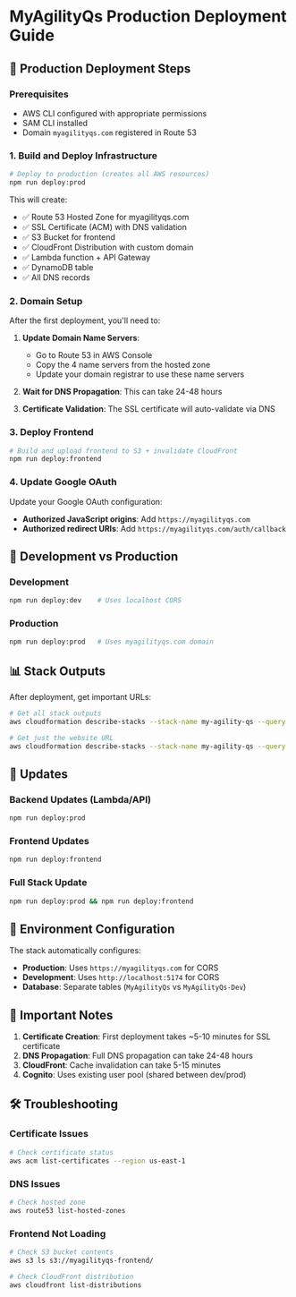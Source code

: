 # MyAgilityQs Production Deployment Guide

## 🚀 Production Deployment Steps

### Prerequisites
- AWS CLI configured with appropriate permissions
- SAM CLI installed
- Domain `myagilityqs.com` registered in Route 53

### 1. Build and Deploy Infrastructure

```bash
# Deploy to production (creates all AWS resources)
npm run deploy:prod
```

This will create:
- ✅ Route 53 Hosted Zone for myagilityqs.com
- ✅ SSL Certificate (ACM) with DNS validation
- ✅ S3 Bucket for frontend
- ✅ CloudFront Distribution with custom domain
- ✅ Lambda function + API Gateway
- ✅ DynamoDB table
- ✅ All DNS records

### 2. Domain Setup

After the first deployment, you'll need to:

1. **Update Domain Name Servers**: 
   - Go to Route 53 in AWS Console
   - Copy the 4 name servers from the hosted zone
   - Update your domain registrar to use these name servers

2. **Wait for DNS Propagation**: This can take 24-48 hours

3. **Certificate Validation**: The SSL certificate will auto-validate via DNS

### 3. Deploy Frontend

```bash
# Build and upload frontend to S3 + invalidate CloudFront
npm run deploy:frontend
```

### 4. Update Google OAuth

Update your Google OAuth configuration:
- **Authorized JavaScript origins**: Add `https://myagilityqs.com`
- **Authorized redirect URIs**: Add `https://myagilityqs.com/auth/callback`

## 🔧 Development vs Production

### Development
```bash
npm run deploy:dev    # Uses localhost CORS
```

### Production
```bash
npm run deploy:prod   # Uses myagilityqs.com domain
```

## 📊 Stack Outputs

After deployment, get important URLs:

```bash
# Get all stack outputs
aws cloudformation describe-stacks --stack-name my-agility-qs --query 'Stacks[0].Outputs'

# Get just the website URL
aws cloudformation describe-stacks --stack-name my-agility-qs --query 'Stacks[0].Outputs[?OutputKey==`WebsiteURL`].OutputValue' --output text
```

## 🔄 Updates

### Backend Updates (Lambda/API)
```bash
npm run deploy:prod
```

### Frontend Updates
```bash
npm run deploy:frontend
```

### Full Stack Update
```bash
npm run deploy:prod && npm run deploy:frontend
```

## 📝 Environment Configuration

The stack automatically configures:
- **Production**: Uses `https://myagilityqs.com` for CORS
- **Development**: Uses `http://localhost:5174` for CORS
- **Database**: Separate tables (`MyAgilityQs` vs `MyAgilityQs-Dev`)

## 🚨 Important Notes

1. **Certificate Creation**: First deployment takes ~5-10 minutes for SSL certificate
2. **DNS Propagation**: Full DNS propagation can take 24-48 hours
3. **CloudFront**: Cache invalidation can take 5-15 minutes
4. **Cognito**: Uses existing user pool (shared between dev/prod)

## 🛠 Troubleshooting

### Certificate Issues
```bash
# Check certificate status
aws acm list-certificates --region us-east-1
```

### DNS Issues
```bash
# Check hosted zone
aws route53 list-hosted-zones
```

### Frontend Not Loading
```bash
# Check S3 bucket contents
aws s3 ls s3://myagilityqs-frontend/

# Check CloudFront distribution
aws cloudfront list-distributions
```
